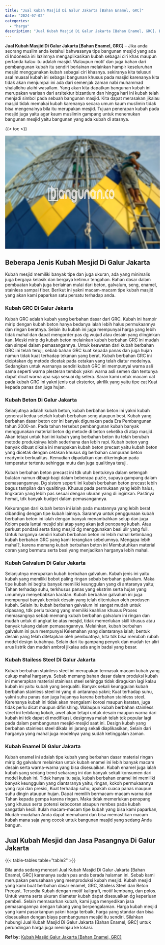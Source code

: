 ```yaml
---
title: "Jual Kubah Masjid Di Galur Jakarta [Bahan Enamel, GRC]"
date: "2024-07-02"
categories: 
  - "harga"
description: "Jual Kubah Masjid Di Galur Jakarta [Bahan Enamel, GRC]. Bila anda sedang mencari Jual Kubah Masjid Di Galur Jakarta [Bahan Enamel, GRC] karenanya sudah pas..."
---
```


**Jual Kubah Masjid Di Galur Jakarta \[Bahan Enamel, GRC\]** – Jika anda seorang muslim anda ketahui bahwasanya tipe bangunan mesjid yang ada di Indonesia ini lazimnya mengaplikasikan kubah sebagai ciri khas maupun pertanda kalau itu adalah masjid. Walaupun motif dan juga bahan dari pembangunan kubah itu sendiri berlainan melainkan hampir keseluruhan mesjid menggunakan kubah sebagai ciri khasnya. sekiranya kita telusuri asal muasal kubah ini sebagai bangunan khusus pada masjid karenanya kita tidak akan menjumpai ini ada dari semenjak zaman nabi muhammad shalallohu alaihi wasallam. Yang akan kita dapatkan bangunan kubah ini merupakan warisan dari arsitektur bizantium dan hingga hari ini kubah telah menjadi simbol pada sebuah bangunan masjid. Kita dapat merasakan jikalau masjid tidak memakai kubah karenanya secara umum kaum muslimin tidak bisa mengenalnya bila itu merupakan mesjid. Tujuan penerapan kubah pada mesjid juga yaitu agar kaum muslimin gampang untuk menemukan bangunan mesjid yaitu bangunan yang ada kubah di atasnya.

{{< toc >}}

![Jual Kubah Masjid Di Galur Jakarta [Bahan Enamel, GRC]](/images/jual-kubah-masjid-33.png)

## Beberapa Jenis Kubah Mesjid Di Galur Jakarta

Kubah mesjid memiliki banyak tipe dan juga ukuran, ada yang minimalis juga bergaya kelasik dan bergaya ketimur tengahan. Bahan dasar dalam pembuatan kubah juga berlainan mulai dari beton, galvalum, seng, enamel, stainless sampai fiber. Berikut ini yakni macam-macam tipe kubah masjid yang akan kami paparkan satu persatu terhadap anda.

### Kubah GRC Di Galur Jakarta

Kubah GRC adalah kubah yang berbahan dasar dari GRC. Kubah ini hampir mirip dengan kubah beton hanya bedanya ialah lebih halus permukaannya dan ringan beratnya. Selain itu kubah ini juga mempunyai harga yang lebih tidak mahal dan dapat mengorder pas dg wujud atau desain yang diinginkan kan. Meski mirip dg kubah beton melainkan kubah berbahan GRC ini mudah dan simpel dalam pemasangannya. Untuk keawetan dari kubah berbahan GRC ini telah teruji, sebab bahan GRC kuat kepada panas dan juga hujan namun tidak kuat terhadap tekanan yang berat. Kubah berbahan GRC ini diciptakan dg metode dicetak pada cetakan yang telah diatur modelnya. Sedangkan untuk warnanya sendiri kubah GRC ini mempunyai warna asli sama seperti warna plesteran tembok yakni warna asli semen dan tentunya dapat dicat warna apa saja sesuai dg selera. Saran kami untuk macam cat pada kubah GRC ini yakni jenis cat eksterior, akrilik yang yaitu tipe cat Kuat kepada panas dan juga hujan.

### Kubah Beton Di Galur Jakarta

Selanjutnya adalah kubah beton, kubah berbahan beton ini yakni kubah generasi kedua setelah kubah berbahan seng ataupun besi. Kubah yang berbahan dasar beton cor ini banyak digunakan pada Era Pembangunan tahun 2000-an. Pada tahun tersebut pembangunan kubah banyak menggunakan material beton dg metode di beton seketika di atap masjid. Akan tetapi untuk hari ini kubah yang berbahan beton itu telah berubah metode produksinya lebih sederhana dan lebih rapi. Kubah beton yang banyak dibuat dikala ini merupakan kubah beton precast yaitu kubah beton yang dicetak dengan cetakan khusus dg berbahan campuran beton readymix berkualitas. Kemudian dipadatkan dan dikeringkan pada temperatur tertentu sehingga mutu dan juga qualitinya teruji.

Kubah berbahan beton precast ini tdk utuh bentuknya dalam setengah bulatan namun dibagi-bagi dalam beberapa puzle, supaya gampang dalam pemasangannya. Dg sistem seperti ini kubah berbahan beton precast lebih bagus tampilan dan qualitinya. Khusus pada permukaan yang lebih halus, lingkaran yang lebih pas sesuai dengan ukuran yang di inginkan. Pastinya hemat, tdk banyak budget dalam pemasangannya.

Kekurangan dari kubah beton ini ialah pada muatannya yang lebih berat dibanding dengan tipe kubah lainnya. Sarannya untuk penggunaan kubah berbahan beton ini ialah dengan banyak menambahkan selup dan juga Kolom pada lantai mesjid sisi atap yang akan jadi penopang kubah. Atau perkuat pondasi serta tiang mesjid dg menggunakan besi ulir yang full. Untuk harganya sendiri kubah berbahan beton ini lebih mahal ketimbang kubah berbahan GRC yang kami terangkan sebelumnya. Mengapa lebih mahal?, karena memang kubah berbahan beton ini Membutuhkan material coran yang bermutu serta besi yang menjadikan harganya lebih mahal.

### Kubah Galvalum Di Galur Jakarta

Selanjutnya merupakan kubah berbahan galvalum. Kubah jenis ini yaitu kubah yang memiliki bobot paling ringan sebab berbahan galvalum. Maka tipe kubah ini begitu banyak memiliki keunggulan yang di antaranya yaitu; Tahan terhadap suhu, terkhusus panas yang ekstrim serta hujan yang umumnya menyebabkan karatan. Kubah berbahan galvalum ini juga mempunyai banyak bentuk desain yang telah ditentukan oleh produsen kubah. Selain itu kubah berbahan galvalum ini sangat mudah untuk dipasang, tdk perlu tukang yang memiliki keahlian khusus Proses memasangnya sebab memang kubah berbahan galvalum ini ringan dan mudah untuk di angkat ke atas mesjid, tidak memerlukan skill khusus atau banyak tukang dalam pemasangannya. Melainkan, kubah berbahan galvalum ini pun mempunyai Kelemahan yang diantaranya ialah; bentuk desain yang telah ditetapkan oleh pembuatnya, kita tdk bisa merubah rubah model design kubahnya. Selain dari itu gampang penyok dan mudah ter aliri arus listrik dan mudah ambrol jikalau ada angin badai yang besar.

### Kubah Stailess Steel Di Galur Jakarta

Kubah berbahan stainless steel ini merupakan termasuk macam kubah yang cukup mahal harganya. Sebab memang bahan dasar dalam produksi kubah ini menerapkan material stainless steel sehingga tidak diragukan lagi kalau kubah ini yaitu kubah yang berqualiti. Banyak sekali keunggulan kubah berbahan stainless steel ini yang di antaranya yakni; Kuat terhadap suhu, yakni suhu panas dan juga hujannya karena berbahan stainless steel. Karenanya kubah ini tidak akan mengalami korosi maupun karatan, juga tidak perlu dicat maupun difinishing. Walaupun kubah berbahan stainless steel ini terbilang kokoh, awet akan tetapi untuk desain maupun warna dari kubah ini tdk dapat di modifikasi, designnya malah telah tdk popular lagi pada dalam pembangunan mesjid-mesjid saat ini. Design kubah yang berbahan stainless steel dikala ini jarang sekali diaplikasikan, Selain dari harganya yang mahal juga modelnya yang sudah ketinggalan zaman.

### Kubah Enamel Di Galur Jakarta

Kubah enamel ini adalah tipe kubah yang berbahan dasar material ringan mirip dg galvalum melainkan untuk kubah enamel ini lebih banyak macam desain serta warna-warna yang bisa disesuaikan. Kubah enamel juga ialah kubah yang sedang trend sekarang ini dan banyak sekali konsumen dari model kubah ini. Tidak hanya itu saja, kubah berbahan enamel ini memiliki banyak keunggulan yang diantaranya yaitu; ringan, kokoh permukaannya yang rapi dan presisi, Kuat terhadap suhu, apakah cuaca panas maupun suhu dingin ataupun hujan. Dapat memilih bermacam-macam warna dan Tahan kepada gempa karena ringan. Maka tidak memerlukan penopang yang khusus serta potensi kebocoran ataupun rembes pada kubah sangatlah kecil. Itulah macam-macam tipe kubah yang bisa kami paparkan, Mudah-mudahan Anda dapat memahami dan bisa memastikan macam kubah mana saja yang cocok untuk bangunan masjid yang sedang Anda bangun.

## Jual Kubah Mesjid dan Jasa Pasangnya Di Galur Jakarta

{{< table-tables table="table2" >}}

Bila anda sedang mencari Jual Kubah Masjid Di Galur Jakarta \[Bahan Enamel, GRC\] karenanya sudah pas anda berada halaman ini. Sebab kami merupakan perusahaan yang memproduksi kubah mesjid. Kubah mesjid yang kami buat berbahan dasar enamel, GRC, Stailess Steel dan Beton Precast. Tersedia Kubah dengan motif kaligrafi, motif kembang, dan polos. Untuk warna serta ukuran diameter kubah dapat disesuaikan dg keperluan pembeli. Selain memasarkan kubah, kami juga menyedikan jasa pemasangannya dengan tukang yang berpengalaman. Harga kubah mesjid yang kami pasarkanpun yakni harga terbaik, harga yang standar dan bisa disesuaikan dengan biaya pembangunan mesjid itu sendiri. Silahkan hubungi Jual Kubah Masjid Di Galur Jakarta \[Bahan Enamel, GRC\] untuk perundingan harga juga meninjau ke lokasi.

**Ref by:** [Kubah Masjid Galur Jakarta [Bahan Enamel, GRC]](https://id.wikipedia.org/wiki/Kubah)
